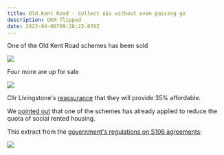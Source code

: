 ```yaml
---
title: Old Kent Road - Collect ££s without even passing go
description: OKR flipped
date: 2022-04-06T09:28:23.076Z
---
```

One of the Old Kent Road schemes has been sold 

![](/img/pppppp.jpg)

Four more are up for sale

![](/img/okrschemesforsale-1-.jpg)

Cllr Livingstone's [reassurance](https://twitter.com/Livingstone_RJ/status/1416408929249153031) that they will provide 35% affordable.

We [pointed out](https://twitter.com/Livingstone_RJ/status/1416408929249153031) that one of the schemes has already applied to reduce the quota of social rented housing.

This extract from the [government's regulations on S106 agreements](https://www.gov.uk/guidance/planning-obligations):

![](/img/screenshot-2021-08-29-at-21-55-45-planning-obligations.png)